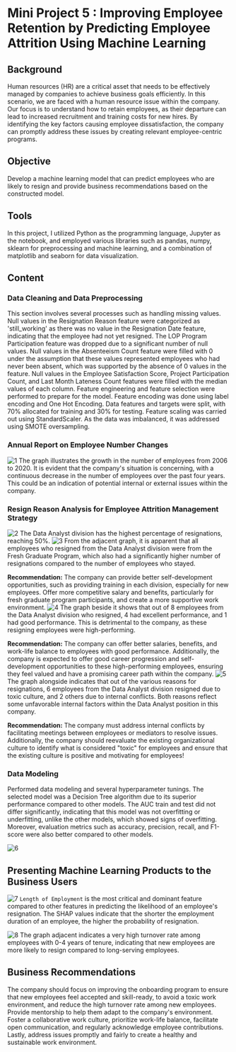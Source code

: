 # Mini Project 5 : Improving Employee Retention by Predicting Employee Attrition Using Machine Learning
## Background
Human resources (HR) are a critical asset that needs to be effectively managed by companies to achieve business goals efficiently. In this scenario, we are faced with a human resource issue within the company. Our focus is to understand how to retain employees, as their departure can lead to increased recruitment and training costs for new hires. By identifying the key factors causing employee dissatisfaction, the company can promptly address these issues by creating relevant employee-centric programs.
## Objective
Develop a machine learning model that can predict employees who are likely to resign and provide business recommendations based on the constructed model.
## Tools
In this project, I utilized Python as the programming language, Jupyter as the notebook, and employed various libraries such as pandas, numpy, sklearn for preprocessing and machine learning, and a combination of matplotlib and seaborn for data visualization.
## Content
### Data Cleaning and Data Preprocessing
This section involves several processes such as handling missing values. Null values in the Resignation Reason feature were categorized as 'still_working' as there was no value in the Resignation Date feature, indicating that the employee had not yet resigned. The LOP Program Participation feature was dropped due to a significant number of null values. Null values in the Absenteeism Count feature were filled with 0 under the assumption that these values represented employees who had never been absent, which was supported by the absence of 0 values in the feature. Null values in the Employee Satisfaction Score, Project Participation Count, and Last Month Lateness Count features were filled with the median values of each column. Feature engineering and feature selection were performed to prepare for the model. Feature encoding was done using label encoding and One Hot Encoding. Data features and targets were split, with 70% allocated for training and 30% for testing. Feature scaling was carried out using StandardScaler. As the data was imbalanced, it was addressed using SMOTE oversampling.
### Annual Report on Employee Number Changes
![1](https://github.com/putrikirey11/Mini-Project-5/assets/131474475/566b21d7-7ba1-4a78-9c3e-64fc373de52a)
The graph illustrates the growth in the number of employees from 2006 to 2020. It is evident that the company's situation is concerning, with a continuous decrease in the number of employees over the past four years. This could be an indication of potential internal or external issues within the company.
### Resign Reason Analysis for Employee Attrition Management Strategy
![2](https://github.com/putrikirey11/Mini-Project-5/assets/131474475/6d8f3707-82a4-49e2-8382-db1aeb4be706)
The Data Analyst division has the highest percentage of resignations, reaching 50%.
![3](https://github.com/putrikirey11/Mini-Project-5/assets/131474475/b8b52e55-15a7-4c35-9571-b1062b508955)
From the adjacent graph, it is apparent that all employees who resigned from the Data Analyst division were from the Fresh Graduate Program, which also had a significantly higher number of resignations compared to the number of employees who stayed.

**Recommendation:** The company can provide better self-development opportunities, such as providing training in each division, especially for new employees. Offer more competitive salary and benefits, particularly for fresh graduate program participants, and create a more supportive work environment.
![4](https://github.com/putrikirey11/Mini-Project-5/assets/131474475/fb2d8881-d7e6-4287-80d4-ebce8d65e53e)
The graph beside it shows that out of 8 employees from the Data Analyst division who resigned, 4 had excellent performance, and 1 had good performance. This is detrimental to the company, as these resigning employees were high-performing.

**Recommendation:** The company can offer better salaries, benefits, and work-life balance to employees with good performance. Additionally, the company is expected to offer good career progression and self-development opportunities to these high-performing employees, ensuring they feel valued and have a promising career path within the company.
![5](https://github.com/putrikirey11/Mini-Project-5/assets/131474475/2bbdcb1e-ae9c-4524-99c7-4aad3581a21d)
The graph alongside indicates that out of the various reasons for resignations, 6 employees from the Data Analyst division resigned due to toxic culture, and 2 others due to internal conflicts. Both reasons reflect some unfavorable internal factors within the Data Analyst position in this company.

**Recommendation:** The company must address internal conflicts by facilitating meetings between employees or mediators to resolve issues. Additionally, the company should reevaluate the existing organizational culture to identify what is considered "toxic" for employees and ensure that the existing culture is positive and motivating for employees!

### Data Modeling
Performed data modeling and several hyperparameter tunings. The selected model was a Decision Tree algorithm due to its superior performance compared to other models. The AUC train and test did not differ significantly, indicating that this model was not overfitting or underfitting, unlike the other models, which showed signs of overfitting. Moreover, evaluation metrics such as accuracy, precision, recall, and F1-score were also better compared to other models.

![6](https://github.com/putrikirey11/Mini-Project-5/assets/131474475/7f408b98-e02e-47b2-a8ea-60831f529983)

## Presenting Machine Learning Products to the Business Users
![7](https://github.com/putrikirey11/Mini-Project-5/assets/131474475/772d6001-c933-4656-bd34-4359b76b6f29)
`Length of Employment` is the most critical and dominant feature compared to other features in predicting the likelihood of an employee's resignation. The SHAP values indicate that the shorter the employment duration of an employee, the higher the probability of resignation.

![8](https://github.com/putrikirey11/Mini-Project-5/assets/131474475/03f86c60-c8dd-4da2-bfcb-50c7a310bb14)
The graph adjacent indicates a very high turnover rate among employees with 0-4 years of tenure, indicating that new employees are more likely to resign compared to long-serving employees.

## Business Recommendations
The company should focus on improving the onboarding program to ensure that new employees feel accepted and skill-ready, to avoid a toxic work environment, and reduce the high turnover rate among new employees. Provide mentorship to help them adapt to the company's environment. Foster a collaborative work culture, prioritize work-life balance, facilitate open communication, and regularly acknowledge employee contributions. Lastly, address issues promptly and fairly to create a healthy and sustainable work environment.
